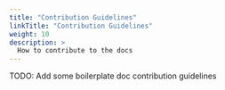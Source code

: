 ```yaml
---
title: "Contribution Guidelines"
linkTitle: "Contribution Guidelines"
weight: 10
description: >
  How to contribute to the docs
---
```


TODO: Add some boilerplate doc contribution guidelines
